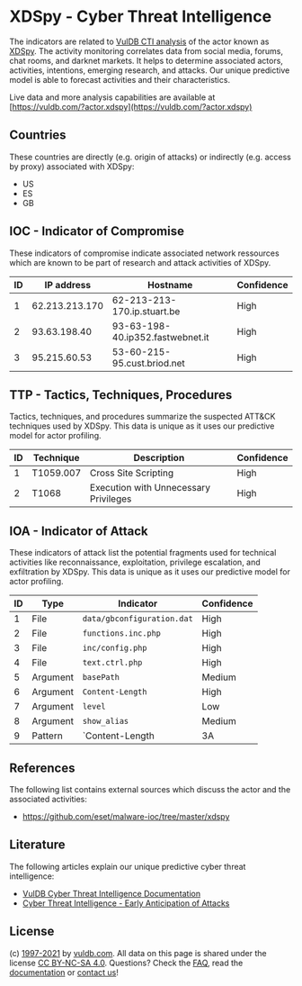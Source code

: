 # XDSpy - Cyber Threat Intelligence

The indicators are related to [VulDB CTI analysis](https://vuldb.com/?doc.cti) of the actor known as [XDSpy](https://vuldb.com/?actor.xdspy). The activity monitoring correlates data from social media, forums, chat rooms, and darknet markets. It helps to determine associated actors, activities, intentions, emerging research, and attacks. Our unique predictive model is able to forecast activities and their characteristics.

Live data and more analysis capabilities are available at [https://vuldb.com/?actor.xdspy](https://vuldb.com/?actor.xdspy)

## Countries

These countries are directly (e.g. origin of attacks) or indirectly (e.g. access by proxy) associated with XDSpy:

* US
* ES
* GB

## IOC - Indicator of Compromise

These indicators of compromise indicate associated network ressources which are known to be part of research and attack activities of XDSpy.

ID | IP address | Hostname | Confidence
-- | ---------- | -------- | ----------
1 | 62.213.213.170 | 62-213-213-170.ip.stuart.be | High
2 | 93.63.198.40 | 93-63-198-40.ip352.fastwebnet.it | High
3 | 95.215.60.53 | 53-60-215-95.cust.briod.net | High

## TTP - Tactics, Techniques, Procedures

Tactics, techniques, and procedures summarize the suspected ATT&CK techniques used by XDSpy. This data is unique as it uses our predictive model for actor profiling.

ID | Technique | Description | Confidence
-- | --------- | ----------- | ----------
1 | T1059.007 | Cross Site Scripting | High
2 | T1068 | Execution with Unnecessary Privileges | High

## IOA - Indicator of Attack

These indicators of attack list the potential fragments used for technical activities like reconnaissance, exploitation, privilege escalation, and exfiltration by XDSpy. This data is unique as it uses our predictive model for actor profiling.

ID | Type | Indicator | Confidence
-- | ---- | --------- | ----------
1 | File | `data/gbconfiguration.dat` | High
2 | File | `functions.inc.php` | High
3 | File | `inc/config.php` | High
4 | File | `text.ctrl.php` | High
5 | Argument | `basePath` | Medium
6 | Argument | `Content-Length` | High
7 | Argument | `level` | Low
8 | Argument | `show_alias` | Medium
9 | Pattern | `Content-Length|3A|` | High

## References

The following list contains external sources which discuss the actor and the associated activities:

* https://github.com/eset/malware-ioc/tree/master/xdspy

## Literature

The following articles explain our unique predictive cyber threat intelligence:

* [VulDB Cyber Threat Intelligence Documentation](https://vuldb.com/?doc.cti)
* [Cyber Threat Intelligence - Early Anticipation of Attacks](https://www.scip.ch/en/?labs.20201022)

## License

(c) [1997-2021](https://vuldb.com/?doc.changelog) by [vuldb.com](https://vuldb.com/?doc.about). All data on this page is shared under the license [CC BY-NC-SA 4.0](https://creativecommons.org/licenses/by-nc-sa/4.0/). Questions? Check the [FAQ](https://vuldb.com/?doc.faq), read the [documentation](https://vuldb.com/?doc) or [contact us](https://vuldb.com/?contact)!
